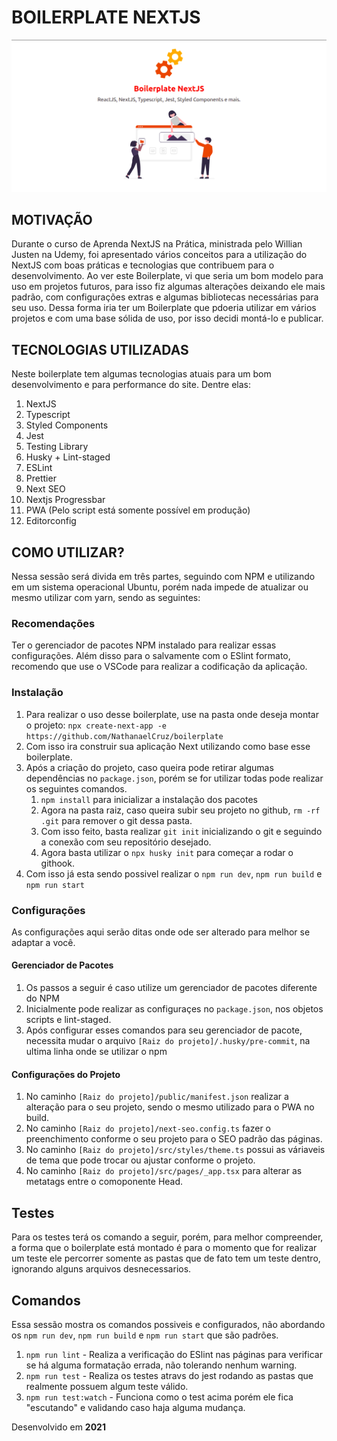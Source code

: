 # BOILERPLATE NEXTJS

<section data-markdown>
  
  ![Screen 01](https://github.com/NathanaelCruz/images_resource_projects/blob/master/Images/screen_boilerplate01.png)
  
</section>

## MOTIVAÇÃO
  Durante o curso de Aprenda NextJS na Prática, ministrada pelo Willian Justen na Udemy, foi apresentado vários conceitos para a utilização do NextJS com boas práticas e tecnologias que contribuem para o desenvolvimento. Ao ver este Boilerplate, vi que seria um bom modelo para uso em projetos futuros, para isso fiz algumas alterações deixando ele mais padrão, com configurações extras e algumas bibliotecas necessárias para seu uso.
   Dessa forma iria ter um Boilerplate que pdoeria utilizar em vários projetos e com uma base sólida de uso, por isso decidi montá-lo e publicar.

## TECNOLOGIAS UTILIZADAS
  Neste boilerplate tem algumas tecnologias atuais para um bom desenvolvimento e para performance do site. Dentre elas:
  1. NextJS
  2. Typescript
  3. Styled Components
  4. Jest
  5. Testing Library
  6. Husky + Lint-staged
  7. ESLint
  8. Prettier
  9. Next SEO
  10. Nextjs Progressbar
  11. PWA (Pelo script está somente possível em produção)
  12. Editorconfig

## COMO UTILIZAR?
  Nessa sessão será divida em três partes, seguindo com NPM e utilizando em um sistema operacional Ubuntu, porém nada impede de atualizar ou mesmo utilizar com yarn, sendo as seguintes:
  
### Recomendações
  Ter o gerenciador de pacotes NPM instalado para realizar essas configurações. Além disso para o salvamente com o ESlint formato, recomendo que use o VSCode para realizar a codificação da aplicação.

### Instalação
  1. Para realizar o uso desse boilerplate, use na pasta onde deseja montar o projeto: `npx create-next-app -e https://github.com/NathanaelCruz/boilerplate`
  2. Com isso ira construir sua aplicação Next utilizando como base esse boilerplate.
  3. Após a criação do projeto, caso queira pode retirar algumas dependências no `package.json`, porém se for utilizar todas pode realizar os seguintes comandos.
      1. `npm install` para inicializar a instalação dos pacotes
      2.  Agora na pasta raiz, caso queira subir seu projeto no github, `rm -rf .git` para remover o git dessa pasta.
      3.  Com isso feito, basta realizar `git init` inicializando o git e seguindo a conexão com seu repositório desejado.
      4.  Agora basta utilizar o `npx husky init` para começar a rodar o githook.
  4. Com isso já esta sendo possivel realizar o `npm run dev`, `npm run build` e `npm run start`

### Configurações
  As configurações aqui serão ditas onde ode ser alterado para melhor se adaptar a você.

#### Gerenciador de Pacotes
  1. Os passos a seguir é caso utilize um gerenciador de pacotes diferente do NPM
  2. Inicialmente pode realizar as configuraçes no `package.json`, nos objetos scripts e lint-staged.
  3. Após configurar esses comandos para seu gerenciador de pacote, necessita mudar o arquivo `[Raiz do projeto]/.husky/pre-commit`, na ultima linha onde se utilizar o npm

#### Configurações do Projeto
  1. No caminho `[Raiz do projeto]/public/manifest.json` realizar a alteração para o seu projeto, sendo o mesmo utilizado para o PWA no build.
  2. No caminho `[Raiz do projeto]/next-seo.config.ts` fazer o preenchimento conforme o seu projeto para o SEO padrão das páginas.
  3. No caminho `[Raiz do projeto]/src/styles/theme.ts` possui as váriaveis de tema que pode trocar ou ajustar conforme o projeto.
  4. No caminho `[Raiz do projeto]/src/pages/_app.tsx` para alterar as metatags entre o comoponente Head.

## Testes
  Para os testes terá os comando a seguir, porém, para melhor compreender, a forma que o boilerplate está montado é para o momento que for realizar um teste ele percorrer somente as pastas que de fato tem um teste dentro, ignorando alguns arquivos desnecessarios.

## Comandos
  Essa sessão mostra os comandos possiveis e configurados, não abordando os `npm run dev`, `npm run build` e `npm run start` que são padrões.
  1. `npm run lint` - Realiza a verificação do ESlint nas páginas para verificar se há alguma formatação errada, não tolerando nenhum warning.
  2. `npm run test` - Realiza os testes atravs do jest rodando as pastas que realmente possuem algum teste válido.
  3. `npm run test:watch` - Funciona como o test acima porém ele fica "escutando" e validando caso haja alguma mudança.

Desenvolvido em **2021**
